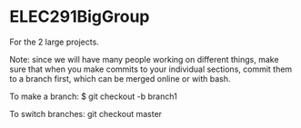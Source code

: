 # ELEC291BigGroup
For the 2 large projects.

Note: since we will have many people working on different things, make sure that when you make commits to your individual sections, commit them to a branch first, which can be merged online or with bash.

To make a branch:
$ git checkout -b branch1

To switch branches:
git checkout master
